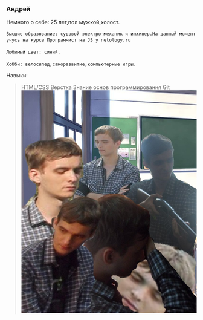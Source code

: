 ### Андрей

Немного о себе:
    25 лет,пол мужкой,холост.

    Высшие образование: судовой электро-механик и инжинер.На данный момент учусь на курсе Программист на JS у netology.ru
    
    Любимый цвет: синий.
    
    Хобби: велосипед,саморазвитие,компьютерные игры.

Навыки:
>HTML/CSS Верстка
>Знание основ программирования
>Git
![alt text](img/M97pz1D5Hqw.jpg)